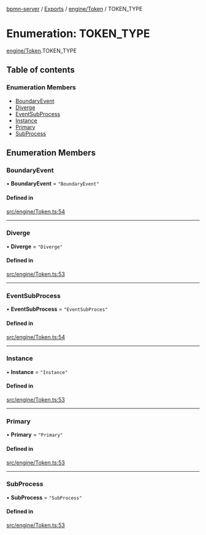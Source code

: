 [bpmn-server](../README.md) / [Exports](../modules.md) / [engine/Token](../modules/engine_Token.md) / TOKEN\_TYPE

# Enumeration: TOKEN\_TYPE

[engine/Token](../modules/engine_Token.md).TOKEN_TYPE

## Table of contents

### Enumeration Members

- [BoundaryEvent](engine_Token.TOKEN_TYPE.md#boundaryevent)
- [Diverge](engine_Token.TOKEN_TYPE.md#diverge)
- [EventSubProcess](engine_Token.TOKEN_TYPE.md#eventsubprocess)
- [Instance](engine_Token.TOKEN_TYPE.md#instance)
- [Primary](engine_Token.TOKEN_TYPE.md#primary)
- [SubProcess](engine_Token.TOKEN_TYPE.md#subprocess)

## Enumeration Members

### BoundaryEvent

• **BoundaryEvent** = ``"BoundaryEvent"``

#### Defined in

[src/engine/Token.ts:54](https://github.com/linonetwo/bpmn-server/blob/02da6f2/src/engine/Token.ts#L54)

___

### Diverge

• **Diverge** = ``"Diverge"``

#### Defined in

[src/engine/Token.ts:53](https://github.com/linonetwo/bpmn-server/blob/02da6f2/src/engine/Token.ts#L53)

___

### EventSubProcess

• **EventSubProcess** = ``"EventSubProces"``

#### Defined in

[src/engine/Token.ts:54](https://github.com/linonetwo/bpmn-server/blob/02da6f2/src/engine/Token.ts#L54)

___

### Instance

• **Instance** = ``"Instance"``

#### Defined in

[src/engine/Token.ts:53](https://github.com/linonetwo/bpmn-server/blob/02da6f2/src/engine/Token.ts#L53)

___

### Primary

• **Primary** = ``"Primary"``

#### Defined in

[src/engine/Token.ts:53](https://github.com/linonetwo/bpmn-server/blob/02da6f2/src/engine/Token.ts#L53)

___

### SubProcess

• **SubProcess** = ``"SubProcess"``

#### Defined in

[src/engine/Token.ts:53](https://github.com/linonetwo/bpmn-server/blob/02da6f2/src/engine/Token.ts#L53)
